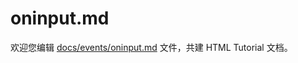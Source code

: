 oninput.md
===

欢迎您编辑 <a target="__blank" href="https://github.com/jaywcjlove/html-tutorial/blob/main/docs/events/oninput.md">docs/events/oninput.md</a> 文件，共建 HTML Tutorial 文档。